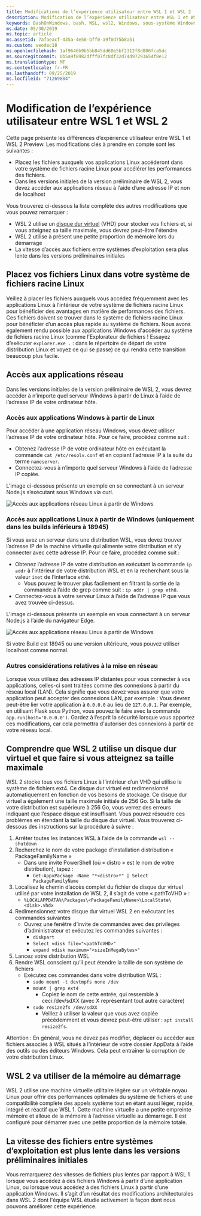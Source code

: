 ```yaml
---
title: Modifications de l’expérience utilisateur entre WSL 1 et WSL 2
description: Modification de l’expérience utilisateur entre WSL 1 et WSL 2
keywords: BashOnWindows, bash, WSL, wsl2, Windows, sous-système Windows pour Linux, windowssubsystem, Ubuntu, Debian, SUSE, Windows 10
ms.date: 05/30/2019
ms.topic: article
ms.assetid: 7afaeacf-435a-4e58-bff0-a9f0d75b8a51
ms.custom: seodec18
ms.openlocfilehash: 1af9646b9b5bb845dd60e5bf2312f8d806fca5dc
ms.sourcegitcommit: 0b5a9f8982dfff07fc8df32d74d97293654f8e12
ms.translationtype: MT
ms.contentlocale: fr-FR
ms.lasthandoff: 09/25/2019
ms.locfileid: "71269884"
---
```

# <a name="user-experience-changes-between-wsl-1-and-wsl-2"></a>Modification de l’expérience utilisateur entre WSL 1 et WSL 2

Cette page présente les différences d’expérience utilisateur entre WSL 1 et WSL 2 Preview. Les modifications clés à prendre en compte sont les suivantes :

- Placez les fichiers auxquels vos applications Linux accéderont dans votre système de fichiers racine Linux pour accélérer les performances des fichiers.
- Dans les versions initiales de la version préliminaire de WSL 2, vous devez accéder aux applications réseau à l’aide d’une adresse IP et non de localhost

Vous trouverez ci-dessous la liste complète des autres modifications que vous pouvez remarquer :

- WSL 2 utilise un [disque dur virtuel](https://en.wikipedia.org/wiki/VHD_(file_format)) (VHD) pour stocker vos fichiers et, si vous atteignez sa taille maximale, vous devrez peut-être l'étendre 
- WSL 2 utilise à présent une petite proportion de mémoire lors du démarrage
- La vitesse d’accès aux fichiers entre systèmes d’exploitation sera plus lente dans les versions préliminaires initiales

## <a name="place-your-linux-files-in-your-linux-root-file-system"></a>Placez vos fichiers Linux dans votre système de fichiers racine Linux
Veillez à placer les fichiers auxquels vous accédez fréquemment avec les applications Linux à l’intérieur de votre système de fichiers racine Linux pour bénéficier des avantages en matière de performances des fichiers. Ces fichiers doivent se trouver dans le système de fichiers racine Linux pour bénéficier d’un accès plus rapide au système de fichiers. Nous avons également rendu possible aux applications Windows d'accéder au système de fichiers racine Linux (comme l’Explorateur de fichiers ! Essayez d’exécuter `explorer.exe .` : dans le répertoire de départ de votre distribution Linux et voyez ce qui se passe) ce qui rendra cette transition beaucoup plus facile. 

## <a name="accessing-network-applications"></a>Accès aux applications réseau
Dans les versions initiales de la version préliminaire de WSL 2, vous devrez accéder à n’importe quel serveur Windows à partir de Linux à l’aide de l’adresse IP de votre ordinateur hôte.

### <a name="accessing-windows-applications-from-linux"></a>Accès aux applications Windows à partir de Linux
Pour accéder à une application réseau Windows, vous devez utiliser l’adresse IP de votre ordinateur hôte. Pour ce faire, procédez comme suit :

- Obtenez l’adresse IP de votre ordinateur hôte en exécutant la commande `cat /etc/resolv.conf` et en copiant l’adresse IP à la suite du terme `nameserver`. 
- Connectez-vous à n’importe quel serveur Windows à l’aide de l’adresse IP copiée.

L’image ci-dessous présente un exemple en se connectant à un serveur Node.js s’exécutant sous Windows via curl. 

![Accès aux applications réseau Linux à partir de Windows](media/wsl2-network-l2w.png)

### <a name="accessing-linux-applications-from-windows-only-in-builds-lower-than-18945"></a>Accès aux applications Linux à partir de Windows (uniquement dans les builds inférieurs à 18945)
Si vous avez un serveur dans une distribution WSL, vous devez trouver l’adresse IP de la machine virtuelle qui alimente votre distribution et s’y connecter avec cette adresse IP. Pour ce faire, procédez comme suit :

- Obtenez l’adresse IP de votre distribution en exécutant la commande `ip addr` à l’intérieur de votre distribution WSL et en la recherchant sous la valeur `inet` de l’interface `eth0`.
   - Vous pouvez le trouver plus facilement en filtrant la sortie de la commande à l’aide de grep comme suit : `ip addr | grep eth0`.
- Connectez-vous à votre serveur Linux à l’aide de l’adresse IP que vous avez trouvée ci-dessus.

L’image ci-dessous présente un exemple en vous connectant à un serveur Node.js à l’aide du navigateur Edge.

![Accès aux applications réseau Linux à partir de Windows](media/wsl2-network-w2l.jpg)

Si votre Build est 18945 ou une version ultérieure, vous pouvez utiliser localhost comme normal. 

### <a name="other-networking-considerations"></a>Autres considérations relatives à la mise en réseau

Lorsque vous utilisez des adresses IP distantes pour vous connecter à vos applications, celles-ci sont traitées comme des connexions à partir du réseau local (LAN). Cela signifie que vous devez vous assurer que votre application peut accepter des connexions LAN, par exemple : Vous devrez peut-être lier votre application à `0.0.0.0` au lieu de `127.0.0.1`. Par exemple, en utilisant Flask sous Python, vous pouvez le faire avec la commande `app.run(host='0.0.0.0')`. Gardez à l’esprit la sécurité lorsque vous apportez ces modifications, car cela permettra d'autoriser des connexions à partir de votre réseau local. 

## <a name="understanding-wsl-2-uses-a-vhd-and-what-to-do-if-you-reach-its-max-size"></a>Comprendre que WSL 2 utilise un disque dur virtuel et que faire si vous atteignez sa taille maximale
WSL 2 stocke tous vos fichiers Linux à l’intérieur d’un VHD qui utilise le système de fichiers ext4. Ce disque dur virtuel est redimensionné automatiquement en fonction de vos besoins de stockage. Ce disque dur virtuel a également une taille maximale initiale de 256 Go. Si la taille de votre distribution est supérieure à 256 Go, vous verrez des erreurs indiquant que l’espace disque est insuffisant. Vous pouvez résoudre ces problèmes en étendant la taille du disque dur virtuel. Vous trouverez ci-dessous des instructions sur la procédure à suivre :

1. Arrêter toutes les instances WSL à l’aide de la commande `wsl --shutdown`
2. Recherchez le nom de votre package d’installation distribution « PackageFamilyName »
   - Dans une invite PowerShell (où « distro » est le nom de votre distribution), tapez :
      - `Get-AppxPackage -Name "*<distro>*" | Select PackageFamilyName`
3. Localisez le chemin d’accès complet du fichier de disque dur virtuel utilisé par votre installation de WSL 2, il s’agit de votre « pathToVHD » :
     - `%LOCALAPPDATA%\Packages\<PackageFamilyName>\LocalState\<disk>.vhdx`
4. Redimensionnez votre disque dur virtuel WSL 2 en exécutant les commandes suivantes
   - Ouvrez une fenêtre d’invite de commandes avec des privilèges d’administrateur et exécutez les commandes suivantes :
      - `diskpart`
      - `Select vdisk file="<pathToVHD>"`
      - `expand vdisk maximum="<sizeInMegaBytes>"`
5. Lancez votre distribution WSL
6. Rendre WSL conscient qu’il peut étendre la taille de son système de fichiers
   - Exécutez ces commandes dans votre distribution WSL :
      - `sudo mount -t devtmpfs none /dev`
      - `mount | grep ext4`
         - Copiez le nom de cette entrée, qui ressemble à ceci:/dev/sdXX (avec X représentant tout autre caractère)
      - `sudo resize2fs /dev/sdXX`
         - Veillez à utiliser la valeur que vous avez copiée précédemment et vous devrez peut-être utiliser : `apt install resize2fs`.

Attention : En général, vous ne devez pas modifier, déplacer ou accéder aux fichiers associés à WSL situés à l’intérieur de votre dossier AppData à l’aide des outils ou des éditeurs Windows. Cela peut entraîner la corruption de votre distribution Linux.

## <a name="wsl-2-will-use-some-memory-on-startup"></a>WSL 2 va utiliser de la mémoire au démarrage
WSL 2 utilise une machine virtuelle utilitaire légère sur un véritable noyau Linux pour offrir des performances optimales du système de fichiers et une compatibilité complète des appels système tout en étant aussi léger, rapide, intégré et réactif que WSL 1. Cette machine virtuelle a une petite empreinte mémoire et alloue de la mémoire à l’adresse virtuelle au démarrage. Il est configuré pour démarrer avec une petite proportion de la mémoire totale.

## <a name="cross-os-file-speed-will-be-slower-in-initial-preview-builds"></a>La vitesse des fichiers entre systèmes d’exploitation est plus lente dans les versions préliminaires initiales
Vous remarquerez des vitesses de fichiers plus lentes par rapport à WSL 1 lorsque vous accédez à des fichiers Windows à partir d’une application Linux, ou lorsque vous accédez à des fichiers Linux à partir d’une application Windows. Il s’agit d’un résultat des modifications architecturales dans WSL 2 dont l'équipe WSL étudie activement la façon dont nous pouvons améliorer cette expérience.
